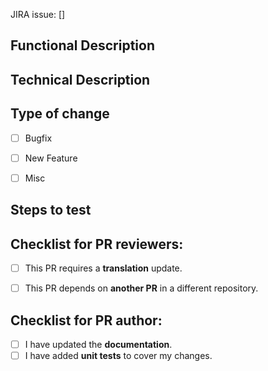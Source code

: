 <!-- Provide a general summary of your changes in the Title above. -->
<!-- If this PR is related to a JIRA issue, please put [PK-###] at the start of the title. -->


<!-- Link the JIRA issue here, if this PR has one. -->
<!-- Place the ticket number between the two brackets to have the JIRA bot add the link to the ticket automatically -->
JIRA issue: []


## Functional Description
<!-- Why is this change required? What problem does it solve? -->
<!-- Also consider adding a screenshot or two here, if relevant. -->


## Technical Description
<!-- Describe your changes on a technical level, in detail. -->


## Type of change
<!-- What type of change does your code introduce? Put an `x` in all the boxes that apply: -->

- [ ] Bugfix      <!-- Change which fixes an issue. -->
- [ ] New Feature <!-- Change which adds functionality or options. -->
- [ ] Misc        <!-- Refactor, revert commit, code style, maintenance etc. -->


## Steps to test
<!-- Describe how to test your changes (after branch checkout and dependency install). -->
<!-- Be concise yet comprehensive, it speeds up PR-checking time and helps out new/junior developers. -->


## Checklist for PR reviewers:
<!-- Create sub-lists below each point if you need to write more info. -->

- [ ] This PR requires a __translation__ update.
- [ ] This PR depends on __another PR__ in a different repository.


## Checklist for PR author:

- [ ] I have updated the __documentation__.
- [ ] I have added __unit tests__ to cover my changes.

